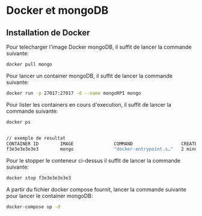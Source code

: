 # Docker et mongoDB

## Installation de Docker

Pour telecharger l'image Docker mongoDB, il suffit de lancer la commande suivante:

```bash
docker pull mongo
```

Pour lancer un container mongoDB, il suffit de lancer la commande suivante:

```bash
docker run -p 27017:27017 -d --name mongoRPI mongo
```

Pour lister les containers en cours d'execution, il suffit de lancer la commande suivante:

```bash
docker ps


// exemple de resultat
CONTAINER ID        IMAGE               COMMAND                  CREATED             STATUS              PORTS                      NAMES
f3e3e3e3e3e3        mongo               "docker-entrypoint.s…"   2 minutes ago       Up 2 minutes
```

Pour le stopper le conteneur ci-dessus il suffit de lancer la commande suivante:

```bash
docker stop f3e3e3e3e3e3
```

A partir du fichier docker compose fournit, lancer la commande suivante pour lancer le container mongoDB:

```bash
docker-compose up -d
```

